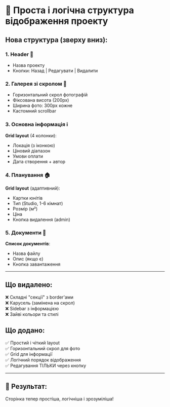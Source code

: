 # 🎨 Проста і логічна структура відображення проекту

## Нова структура (зверху вниз):

### 1. **Header** 🎯
- Назва проекту
- Кнопки: Назад | Редагувати | Видалити

### 2. **Галерея зі скролом** 📸
- Горизонтальний скрол фотографій
- Фіксована висота (200px)
- Ширина фото: 300px кожне
- Кастомний scrollbar

### 3. **Основна інформація** ℹ️
**Grid layout** (4 колонки):
- Локація (з іконкою)
- Ціновий діапазон
- Умови оплати
- Дата створення + автор

### 4. **Планування** 🏠
**Grid layout** (адаптивний):
- Картки юнітів
- Тип (Studio, 1-6 кімнат)
- Розмір (м²)
- Ціна
- Кнопка видалення (admin)

### 5. **Документи** 📄
**Список документів**:
- Назва файлу
- Опис (якщо є)
- Кнопка завантаження

---

## Що видалено:

❌ Складні "секції" з border'ами  
❌ Карусель (замінена на скрол)  
❌ Sidebar з інформацією  
❌ Зайві кольори та стилі  

## Що додано:

✅ Простий і чіткий layout  
✅ Горизонтальний скрол для фото  
✅ Grid для інформації  
✅ Логічний порядок відображення  
✅ Редагування ТІЛЬКИ через кнопку  

---

## 🎯 Результат:
Сторінка тепер простіша, логічніша і зрозуміліша!
